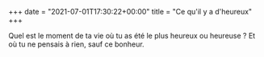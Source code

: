 +++
date = "2021-07-01T17:30:22+00:00"
title = "Ce qu'il y a d'heureux"
+++

Quel est le moment de ta vie où tu as été le plus heureux ou heureuse ? Et où tu ne pensais à rien, sauf ce bonheur.
